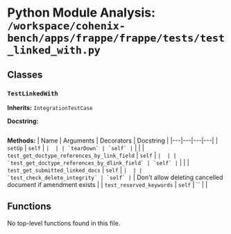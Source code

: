 # Python Module Analysis: `/workspace/cohenix-bench/apps/frappe/frappe/tests/test_linked_with.py`

## Classes

### `TestLinkedWith`
**Inherits:** `IntegrationTestCase`


**Docstring:**
```

```

**Methods:**
| Name | Arguments | Decorators | Docstring |
|---|---|---|---|
| `setUp` | `self` | `` |  |
| `tearDown` | `self` | `` |  |
| `test_get_doctype_references_by_link_field` | `self` | `` |  |
| `test_get_doctype_references_by_dlink_field` | `self` | `` |  |
| `test_get_submitted_linked_docs` | `self` | `` |  |
| `test_check_delete_integrity` | `self` | `` | Don't allow deleting cancelled document if amendment exists |
| `test_reserved_keywords` | `self` | `` |  |





## Functions

No top-level functions found in this file.
